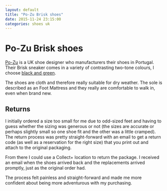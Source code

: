 ```yaml
---
layout: default
title: "Po-Zu Brisk shoes"
date: 2015-11-24 23:15:00
categories: shoes uk
---
```


# Po-Zu Brisk shoes

[Po-Zu](http://po-zu.com) is a UK shoe designer who manufacturers their shoes in Portugal. Their Brisk sneaker comes in a variety of contrasting two-tone colours, I choose [black and green](http://po-zu.com/collections/mens/products/brisk-black-green).

The shoes are cloth and therefore really suitable for dry weather. The sole is described as an Foot Mattress and they really are comfortable to walk in, even when brand new.

## Returns

I initially ordered a size too small for me due to odd-sized feet and having to guess whether the sizing was generous or not (the sizes are accurate or perhaps slightly small so one shoe fit and the other was a little cramped). The return process was pretty straight-forward with an email to get a return code (as well as a reservation for the right size) that you print out and attach to the original packaging.

From there I could use a Collect+ location to return the package. I received an email when the shoes arrived back and the replacements arrived promptly, just as the original order had.

The process felt painless and straight-forward and made me more confident about being more adventurous with my purchasing.
